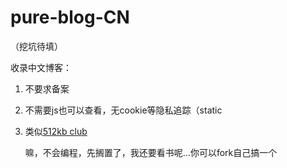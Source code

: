 # pure-blog-CN
（挖坑待填）

收录中文博客：

1. 不要求备案
2. 不需要js也可以查看，无cookie等隐私追踪（static
3. 类似[512kb club](https://github.com/kevquirk/512kb.club)

   嘛，不会编程，先搁置了，我还要看书呢…你可以fork自己搞一个
